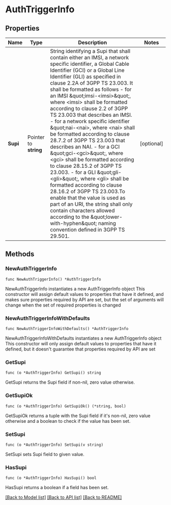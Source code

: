 # AuthTriggerInfo

## Properties

Name | Type | Description | Notes
------------ | ------------- | ------------- | -------------
**Supi** | Pointer to **string** | String identifying a Supi that shall contain either an IMSI, a network specific identifier, a Global Cable Identifier (GCI) or a Global Line Identifier (GLI) as specified in clause  2.2A of 3GPP TS 23.003. It shall be formatted as follows  - for an IMSI \&quot;imsi-&lt;imsi&gt;\&quot;, where &lt;imsi&gt; shall be formatted according to clause 2.2    of 3GPP TS 23.003 that describes an IMSI.  - for a network specific identifier \&quot;nai-&lt;nai&gt;, where &lt;nai&gt; shall be formatted    according to clause 28.7.2 of 3GPP TS 23.003 that describes an NAI.  - for a GCI \&quot;gci-&lt;gci&gt;\&quot;, where &lt;gci&gt; shall be formatted according to clause 28.15.2    of 3GPP TS 23.003.  - for a GLI \&quot;gli-&lt;gli&gt;\&quot;, where &lt;gli&gt; shall be formatted according to clause 28.16.2 of    3GPP TS 23.003.To enable that the value is used as part of an URI, the string shall    only contain characters allowed according to the \&quot;lower-with-hyphen\&quot; naming convention    defined in 3GPP TS 29.501.  | [optional] 

## Methods

### NewAuthTriggerInfo

`func NewAuthTriggerInfo() *AuthTriggerInfo`

NewAuthTriggerInfo instantiates a new AuthTriggerInfo object
This constructor will assign default values to properties that have it defined,
and makes sure properties required by API are set, but the set of arguments
will change when the set of required properties is changed

### NewAuthTriggerInfoWithDefaults

`func NewAuthTriggerInfoWithDefaults() *AuthTriggerInfo`

NewAuthTriggerInfoWithDefaults instantiates a new AuthTriggerInfo object
This constructor will only assign default values to properties that have it defined,
but it doesn't guarantee that properties required by API are set

### GetSupi

`func (o *AuthTriggerInfo) GetSupi() string`

GetSupi returns the Supi field if non-nil, zero value otherwise.

### GetSupiOk

`func (o *AuthTriggerInfo) GetSupiOk() (*string, bool)`

GetSupiOk returns a tuple with the Supi field if it's non-nil, zero value otherwise
and a boolean to check if the value has been set.

### SetSupi

`func (o *AuthTriggerInfo) SetSupi(v string)`

SetSupi sets Supi field to given value.

### HasSupi

`func (o *AuthTriggerInfo) HasSupi() bool`

HasSupi returns a boolean if a field has been set.


[[Back to Model list]](../README.md#documentation-for-models) [[Back to API list]](../README.md#documentation-for-api-endpoints) [[Back to README]](../README.md)


